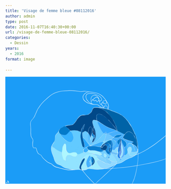 ```yaml
---
title: 'Visage de femme bleue #08112016'
author: admin
type: post
date: 2016-11-07T16:40:30+00:00
url: /visage-de-femme-bleue-08112016/
categories:
  - Dessin
years:
  - 2016
format: image

---
```

![Visage de femme bleue #08112016](./IMG_0693.jpg)